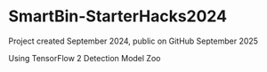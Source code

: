 # SmartBin-StarterHacks2024

Project created September 2024, public on GitHub September 2025

Using TensorFlow 2 Detection Model Zoo
